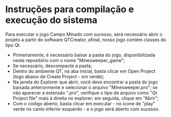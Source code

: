 # Instruções para compilação e execução do sistema

Para executar o jogo Campo Minado com sucesso, será necessário abrir o projeto a partir do software QTCreator, afinal, nosso jogo contém classes do tipo Qt.
- Primeiramente, é necessário baixar a pasta do jogo, disponibilizada neste repositório com o nome "Minesweeper_game";
- Se necessário, descompacte a pasta;
- Dentro do ambiente QT, na aba inicial, basta clicar em Open Project (logo abaixo de Create Project - em verde);
- Na janela do Explorer que abrir, você deve encontrar a pasta do jogo baixada anteriormente e selecionar o arquivo "Minesweeper.pro"; se não aparecer a extensão ".pro", verifique o tipo de arquivo como "Qt Project file" mais à direita no explorer; em seguida, clique em "Abrir";
- Com o código aberto, basta clicar em executar - no ícone de "play" verde no canto inferior esquerdo - e o jogo será aberto com sucesso.
